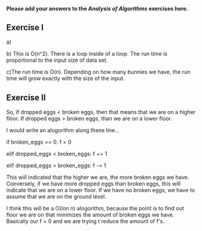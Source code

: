 #### Please add your answers to the ***Analysis of  Algorithms*** exercises here.

## Exercise I

a) 


b) This is O(n^2). There is a loop inside of a loop. The run time is proportional to the input size of data set. 


c)The run time is O(n). Depending on how many bunnies we have, the run time will grow exactly with the size of the input.

## Exercise II

So, if dropped eggs < broken eggs, then that means that we are on a higher floor. If dropped eggs > broken eggs, than we are on a lower floor. 

I would write an alogorithm along these line...

if broken_eggs == 0:
    f = 0

elif dropped_eggs < broken_eggs:
    f += 1

elif dropped_eggs > broken_eggs:
    f -= 1

This will indicated that the higher we are, the more broken eggs we have. Conversely, if we have more dropped eggs than broken eggs, this will indicate that we are on a lower floor. If we have no broken eggs, we have to assume that we are on the ground level.

I think this will be a O(lon n) alogorithm, because the point is to find out floor we are on that minimizes the amount of broken eggs we have. Basically our f = 0 and we are trying t reduce the amount of f's.

